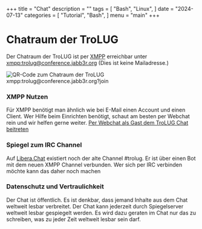 +++
title = "Chat"
description = ""
tags = [
    "Bash",
    "Linux",
]
date = "2024-07-13"
categories = [
    "Tutorial",
    "Bash",
]
menu = "main"
+++

# Chatraum der TroLUG

Der Chatraum der TroLUG ist per [XMPP](https://de.wikipedia.org/wiki/Extensible_Messaging_and_Presence_Protocol) erreichbar unter
[xmpp:trolug@conference.jabb3r.org](xmpp:trolug@conference.jabb3r.org?join)
(Dies ist keine Mailadresse.)


![QR-Code zum Chatraum der TroLUG xmpp:trolug@conference.jabb3r.org?join](/qrcode_xmpp_trolug.png)


### XMPP Nutzen

Für XMPP benötigt man ähnlich wie bei E-Mail einen Account und einen Client.
Wer Hilfe beim Einrichten benötigt, schaut am besten per Webchat rein und wir helfen gerne weiter.
[Per Webchat als Gast dem TroLUG Chat beitreten](https://chat.pensionmoselblick.de/trolug.html) 



### Spiegel zum IRC Channel

Auf [Libera.Chat](https://libera.chat/)
existiert noch der alte Channel #trolug. 
Er ist über einen Bot mit dem neuen XMPP Channel verbunden. 
Wer sich per IRC verbinden möchte kann das daher noch machen


### Datenschutz und Vertraulichkeit

Der Chat ist öffentlich. Es ist denkbar, dass jemand Inhalte aus dem Chat weltweit lesbar verbreitet.
Der Chat kann jederzeit durch Spiegelserver weltweit lesbar gespiegelt werden.
Es wird dazu geraten im Chat nur das zu schreiben, was zu jeder Zeit weltweit lesbar sein darf. 

